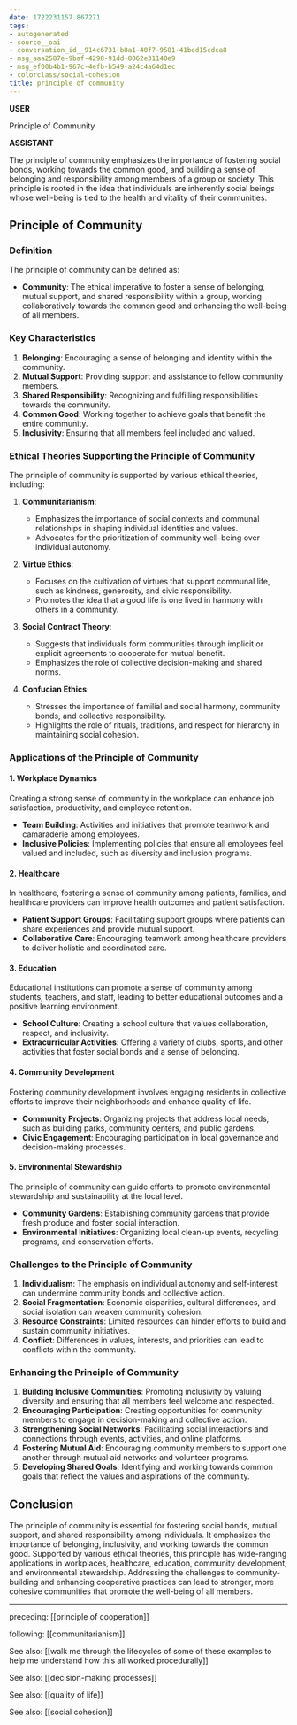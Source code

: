 ```yaml
---
date: 1722231157.867271
tags:
- autogenerated
- source__oai
- conversation_id__914c6731-b8a1-40f7-9581-41bed15cdca8
- msg_aaa2587e-9baf-4298-91dd-8062e31140e9
- msg_ef00b4b1-967c-4efb-b549-a24c4a64d1ec
- colorclass/social-cohesion
title: principle of community
---
```


**USER**

Principle of Community


**ASSISTANT**

The principle of community emphasizes the importance of fostering social bonds, working towards the common good, and building a sense of belonging and responsibility among members of a group or society. This principle is rooted in the idea that individuals are inherently social beings whose well-being is tied to the health and vitality of their communities.

## Principle of Community

### Definition
The principle of community can be defined as:
- **Community**: The ethical imperative to foster a sense of belonging, mutual support, and shared responsibility within a group, working collaboratively towards the common good and enhancing the well-being of all members.

### Key Characteristics
1. **Belonging**: Encouraging a sense of belonging and identity within the community.
2. **Mutual Support**: Providing support and assistance to fellow community members.
3. **Shared Responsibility**: Recognizing and fulfilling responsibilities towards the community.
4. **Common Good**: Working together to achieve goals that benefit the entire community.
5. **Inclusivity**: Ensuring that all members feel included and valued.

### Ethical Theories Supporting the Principle of Community
The principle of community is supported by various ethical theories, including:

1. **Communitarianism**:
   - Emphasizes the importance of social contexts and communal relationships in shaping individual identities and values.
   - Advocates for the prioritization of community well-being over individual autonomy.

2. **Virtue Ethics**:
   - Focuses on the cultivation of virtues that support communal life, such as kindness, generosity, and civic responsibility.
   - Promotes the idea that a good life is one lived in harmony with others in a community.

3. **Social Contract Theory**:
   - Suggests that individuals form communities through implicit or explicit agreements to cooperate for mutual benefit.
   - Emphasizes the role of collective decision-making and shared norms.

4. **Confucian Ethics**:
   - Stresses the importance of familial and social harmony, community bonds, and collective responsibility.
   - Highlights the role of rituals, traditions, and respect for hierarchy in maintaining social cohesion.

### Applications of the Principle of Community

#### 1. **Workplace Dynamics**
Creating a strong sense of community in the workplace can enhance job satisfaction, productivity, and employee retention.
- **Team Building**: Activities and initiatives that promote teamwork and camaraderie among employees.
- **Inclusive Policies**: Implementing policies that ensure all employees feel valued and included, such as diversity and inclusion programs.

#### 2. **Healthcare**
In healthcare, fostering a sense of community among patients, families, and healthcare providers can improve health outcomes and patient satisfaction.
- **Patient Support Groups**: Facilitating support groups where patients can share experiences and provide mutual support.
- **Collaborative Care**: Encouraging teamwork among healthcare providers to deliver holistic and coordinated care.

#### 3. **Education**
Educational institutions can promote a sense of community among students, teachers, and staff, leading to better educational outcomes and a positive learning environment.
- **School Culture**: Creating a school culture that values collaboration, respect, and inclusivity.
- **Extracurricular Activities**: Offering a variety of clubs, sports, and other activities that foster social bonds and a sense of belonging.

#### 4. **Community Development**
Fostering community development involves engaging residents in collective efforts to improve their neighborhoods and enhance quality of life.
- **Community Projects**: Organizing projects that address local needs, such as building parks, community centers, and public gardens.
- **Civic Engagement**: Encouraging participation in local governance and decision-making processes.

#### 5. **Environmental Stewardship**
The principle of community can guide efforts to promote environmental stewardship and sustainability at the local level.
- **Community Gardens**: Establishing community gardens that provide fresh produce and foster social interaction.
- **Environmental Initiatives**: Organizing local clean-up events, recycling programs, and conservation efforts.

### Challenges to the Principle of Community

1. **Individualism**: The emphasis on individual autonomy and self-interest can undermine community bonds and collective action.
2. **Social Fragmentation**: Economic disparities, cultural differences, and social isolation can weaken community cohesion.
3. **Resource Constraints**: Limited resources can hinder efforts to build and sustain community initiatives.
4. **Conflict**: Differences in values, interests, and priorities can lead to conflicts within the community.

### Enhancing the Principle of Community

1. **Building Inclusive Communities**: Promoting inclusivity by valuing diversity and ensuring that all members feel welcome and respected.
2. **Encouraging Participation**: Creating opportunities for community members to engage in decision-making and collective action.
3. **Strengthening Social Networks**: Facilitating social interactions and connections through events, activities, and online platforms.
4. **Fostering Mutual Aid**: Encouraging community members to support one another through mutual aid networks and volunteer programs.
5. **Developing Shared Goals**: Identifying and working towards common goals that reflect the values and aspirations of the community.

## Conclusion

The principle of community is essential for fostering social bonds, mutual support, and shared responsibility among individuals. It emphasizes the importance of belonging, inclusivity, and working towards the common good. Supported by various ethical theories, this principle has wide-ranging applications in workplaces, healthcare, education, community development, and environmental stewardship. Addressing the challenges to community-building and enhancing cooperative practices can lead to stronger, more cohesive communities that promote the well-being of all members.


---

preceding: [[principle of cooperation]]  


following: [[communitarianism]]

See also: [[walk me through the lifecycles of some of these examples to help me understand how this all worked procedurally]]


See also: [[decision-making processes]]


See also: [[quality of life]]


See also: [[social cohesion]]